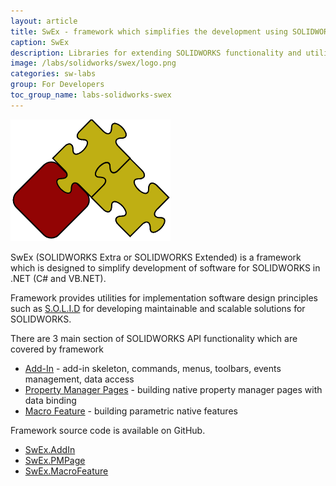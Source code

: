 ```yaml
---
layout: article
title: SwEx - framework which simplifies the development using SOLIDWORKS API
caption: SwEx
description: Libraries for extending SOLIDWORKS functionality and utilizing API
image: /labs/solidworks/swex/logo.png
categories: sw-labs
group: For Developers
toc_group_name: labs-solidworks-swex
---
```

![SwEx Framework](logo.png)

SwEx (SOLIDWORKS Extra or SOLIDWORKS Extended) is a framework which is designed to simplify development of software for SOLIDWORKS in .NET (C# and VB.NET).

Framework provides utilities for implementation software design principles such as [S.O.L.I.D](https://en.wikipedia.org/wiki/SOLID) for developing maintainable and scalable solutions for SOLIDWORKS.

There are 3 main section of SOLIDWORKS API functionality which are covered by framework

* [Add-In](add-in) - add-in skeleton, commands, menus, toolbars, events management, data access
* [Property Manager Pages](pmpage) - building native property manager pages with data binding
* [Macro Feature](macro-feature) - building parametric native features

Framework source code is available on GitHub.

* [SwEx.AddIn](https://github.com/codestackdev/swex-addin)
* [SwEx.PMPage](https://github.com/codestackdev/swex-pmpage)
* [SwEx.MacroFeature](https://github.com/codestackdev/swex-macrofeature)